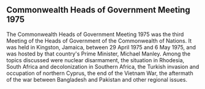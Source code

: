 ## Commonwealth Heads of Government Meeting 1975

The Commonwealth Heads of Government Meeting 1975 was the third Meeting of the Heads of Government of the Commonwealth of Nations. It was held in Kingston, Jamaica, between 29 April 1975 and 6 May 1975, and was hosted by that country's Prime Minister, Michael Manley.
Among the topics discussed were nuclear disarmament, the situation in Rhodesia, South Africa and decolonization in Southern Africa, the Turkish invasion and occupation of northern Cyprus, the end of the Vietnam War, the aftermath of the war between Bangladesh and Pakistan and other regional issues.